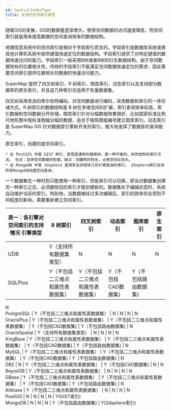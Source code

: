 ```yaml
---
id: SpatialIndexType
title: 支持的空间索引类型
---
```

随着GIS的发展，GIS的数据量逐渐增大，使得空间数据的访问速度降低，而空间索引就是用来提高数据的空间查询效率的数据结构。

地理信息系统中的空间索引是相对于字段索引而言的。字段索引是数据库系统或者其他计算机系统中提供键值快速定位的数据结构。字段索引提供了对特定键值的数据快速访问的能力。字段索引一般采用B树或者B树的衍生数据结构。由于空间数据特有的位置相关性，传统的字段索引不能满足空间数据快速定位的需求，因此需要空间索引提供位置相关的数据的快速访问能力。

SuperMap 提供了四叉树索引、R 树索引、图库索引、动态索引以及支持部分数据库的原生索引，并且这几种索引仅适用于矢量数据集。

四叉树采用改良的希尔伯特编码，对空间数据进行编码，采用数据和索引的一体存储方式。R 树索引的数据结构是 B
树在多维空间的扩展，索引查询效率较高，索引数据和空间数据分开存储。图库索引针对分幅数据效果很好，比如国家标准比例尺地形图中按标准图幅分幅的数据，适合于按照图幅编号建立图库索引。动态索引是
SuperMap GIS 针对数据库引擎新开发的索引，极大地发挥了数据库的查询能力。

原生索引，创建的是空间索引。

    * 在 PostGIS 中是 GIST 索引，意思是通用的搜索树，是一种平衡的、树状结构的索引方法。 优点：加快空间数据的检索。缺点：创建耗时较长，占用空间比较大。
    * 在 MongoDB 中是 2dsphere 是用来支持球体几何计算查询的索引。 2dsphere索引支持所有MongoDB地理空间查询。 

一个数据集在一种时刻只能使用一种索引，但是索引可以切换，即当对数据集创建完一种索引之后，必须删除旧的索引才能创建新的。数据集处于编辑状态时，系统自动维护当前的索引。特别地，当数据被经过多次编辑后，索引的效率将会受到不同程度的影响，需要重新建立空间索引。

表一：各引擎对空间索引的支持情况 引擎类型 | R 树索引 | 四叉树索引 | 动态索引 | 图库索引 | 原生索引  
---|---|---|---|---|---  
UDB | Y（支持所有数据集类型） | N | N | N | N  
SQLPlus | Y（不包括二三维点和属性表数据集） | Y（不包括二三维点和属性表数据集） | Y（不包括CAD数据集) | Y（不包括路由数据集) |
N  
PostgreSQL | Y（不包括二三维点和属性表数据集） | N | N | N | N  
OraclePlus | Y（不包括二三维点和属性表数据集） | Y（不包括二三维点和属性表数据集） | Y（不包括CAD数据集) |
Y（不包括路由数据集) | N  
OracleSpatial | Y（支持所有数据集类型） | N | N | N | N  
KingBase | Y（不包括二三维点和属性表数据集） | Y（不包括二三维点和属性表数据集） | Y（不包括CAD数据集) | Y（不包括路由数据集)
| N  
MySQL | Y（不包括二三维点和属性表数据集） | Y（不包括二三维点和属性表数据集） | Y（不包括CAD数据集) | Y（不包括路由数据集) | N  
DB2 | N | Y（不包括二三维点和属性表数据集） | Y（不包括CAD数据集) | N | N  
BeyonDB | Y（不包括二三维点和属性表数据集） | N | N | N | N  
GBase | Y（不包括二三维点和属性表数据集） | Y（不包括二三维点和属性表数据集） | Y（不包括CAD数据集) | Y（不包括路由数据集) | N  
Altibase | Y（不包括二三维点和属性表数据集） | N | N | N | N  
PostGIS | N | N | N | N | Y(GIST索引)  
MongoDB | N | N | N | Y（不包括路由数据集) | Y(2dsphere索引)  
  



